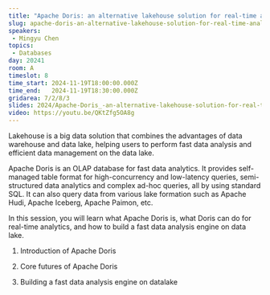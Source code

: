 ```yaml
---
title: "Apache Doris: an alternative lakehouse solution for real-time analytics"
slug: apache-doris-an-alternative-lakehouse-solution-for-real-time-analytics
speakers:
 - Mingyu Chen
topics: 
 - Databases
day: 20241
room: A
timeslot: 8
time_start: 2024-11-19T18:00:00.000Z
time_end:   2024-11-19T18:30:00.000Z
gridarea: 7/2/8/3
slides: 2024/Apache-Doris_-an-alternative-lakehouse-solution-for-real-time-analytics.pdf
video: https://youtu.be/QKtZfg5OA8g
---
```


Lakehouse is a big data solution that combines the advantages of data warehouse and data lake, helping users to perform fast data analysis and efficient data management on the data lake.
 
 
 
 Apache Doris is an OLAP database for fast data analytics. It provides self-managed table format for high-concurrency and low-latency queries, semi-structured data analytics and complex ad-hoc queries, all by using standard SQL. It can also query data from various lake formation such as Apache Hudi, Apache Iceberg, Apache Paimon, etc.
 
 
 
 In this session, you will learn what Apache Doris is, what Doris can do for real-time analytics, and how to build a fast data analysis engine on data lake.
 
 
 
 1. Introduction of Apache Doris
 
 2. Core futures of Apache Doris
 
 3. Building a fast data analysis engine on datalake